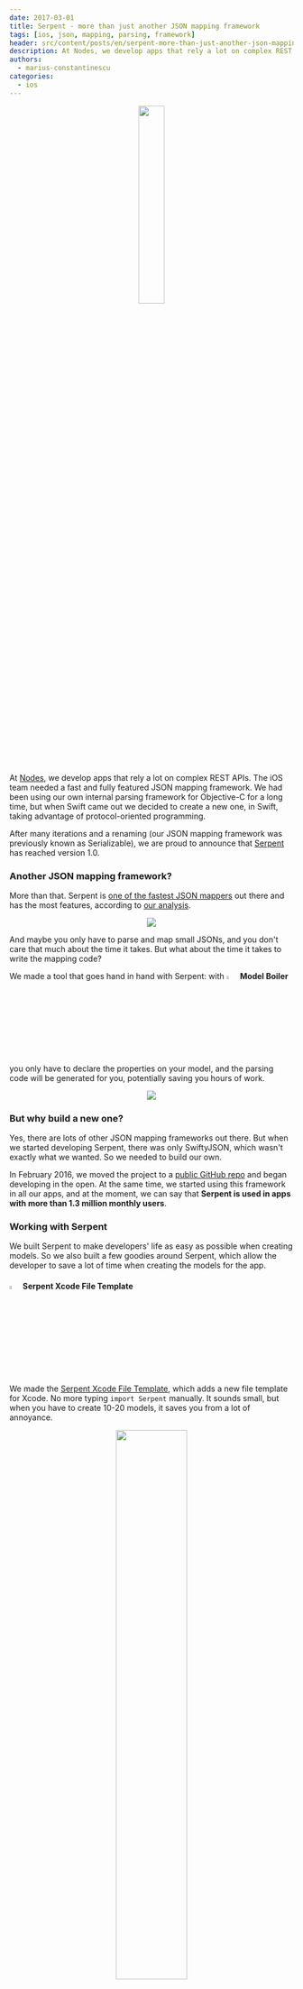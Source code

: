 ```yaml
---
date: 2017-03-01
title: Serpent - more than just another JSON mapping framework
tags: [ios, json, mapping, parsing, framework]
header: src/content/posts/en/serpent-more-than-just-another-json-mapping-framework/header.webp
description: At Nodes, we develop apps that rely a lot on complex REST APIs. The iOS team needed a fast and fully featured JSON mapping framework.
authors:
  - marius-constantinescu
categories:
  - ios
---
```


<p align="center"><img src="https://cdn-laravel.vapor.cloud/image/nstack/translate_values/Serpent_icon_MKPKLwKrTM.png" width="30%"/></p>

At [Nodes](https://nodesagency.com), we develop apps that rely a lot on complex REST APIs. The iOS team needed a fast and fully featured JSON mapping framework.
We had been using our own internal parsing framework for Objective-C for a long time, but when Swift came out we decided to create a new one, in Swift, taking advantage of protocol-oriented programming.

After many iterations and a renaming (our JSON mapping framework was previously known as Serializable), we are proud to announce that [Serpent](https://github.com/nodes-ios/Serpent) has reached version 1.0.

### Another JSON mapping framework?

More than that. Serpent is [one of the fastest JSON mappers](https://github.com/nodes-ios/SerpentPerformanceComparison#-the-results) out there and has the most features, according to [our analysis](https://github.com/nodes-ios/SerpentPerformanceComparison#-feature-comparison).

<p align="center"><img class="d-inline" src="https://raw.githubusercontent.com/nodes-ios/SerpentPerformanceComparison/master/chart.png"/></p>

And maybe you only have to parse and map small JSONs, and you don't care that much about the time it takes. But what about the time it takes to write the mapping code?

We made a tool that goes hand in hand with Serpent: with <img class="d-inline" src="https://cdn-laravel.vapor.cloud/image/nstack/translate_values/ModelBoiler_1281_Hkq7ey3ZGo.png" width="4%"/> **Model Boiler** you only have to declare the properties on your model, and the parsing code will be generated for you, potentially saving you hours of work.

<p align="center"><img src="https://cdn-laravel.vapor.cloud/image/nstack/translate_values/ModelBoiler_5S0fTmSARI.gif"/></p>

### But why build a new one?

Yes, there are lots of other JSON mapping frameworks out there. But when we started developing Serpent, there was only SwiftyJSON, which wasn't exactly what we wanted. So we needed to build our own.

In February 2016, we moved the project to a [public GitHub repo](https://github.com/nodes-ios/Serpent) and began developing in the open. At the same time, we started using this framework in all our apps, and at the moment, we can say that **Serpent is used in apps with more than 1.3 million monthly users**.

### Working with Serpent

We built Serpent to make developers' life as easy as possible when creating models. So we also built a few goodies around Serpent, which allow the developer to save a lot of time when creating the models for the app.

#### <img class="d-inline" src="https://cdn-laravel.vapor.cloud/image/nstack/translate_values/TemplateIcon_ma6gVMOOZ7.png" width="4%"/> Serpent Xcode File Template

We made the [Serpent Xcode File Template](https://github.com/nodes-ios/SerpentXcodeFileTemplate), which adds a new file template for Xcode. No more typing `import Serpent` manually. It sounds small, but when you have to create 10-20 models, it saves you from a lot of annoyance.

<p align="center"><img src="https://cdn-laravel.vapor.cloud/image/nstack/translate_values/687474703a2f2f692e696d6775722e636f6d2f6a75647a614a5a2e706e67_JSsVywYm5H.png" width="50%"/></p>

#### <img class="d-inline" src="https://cdn-laravel.vapor.cloud/image/nstack/translate_values/ModelBoiler_1281_Hkq7ey3ZGo.png" width="4%"/> Model Boiler

The most annoying part when working with JSONs in Swift is typing all the parsing code. We made a tool that works with Serpent that does that for you. The [Model Boiler](https://github.com/nodes-ios/ModelBoiler) is a small macOS app that lives in your mac's menu bar. In Xcode (or your favourite editor), select the code for the model and its properties, and press a keyboard shortcut, and the Model Boiler will generate the necessary code for parsing to your Clipboard. You can just paste the parsing code in your model. And that's it.

<p align="center"><img src="https://cdn-laravel.vapor.cloud/image/nstack/translate_values/modelboiler_QFktJAlXOv.gif" width="40%"/></p>

Together with the Xcode file template and with the Model Boiler, Serpent is (in our opinion) the easiest and most pleasant to use JSON mapping framework for Swift.

### Why Serpent?

Here's a short list of some of the advantages that Serpent has:

- Its own [Xcode file template](https://github.com/nodes-ios/SerpentXcodeFileTemplate)
- Its own code generator: [<img class="d-inline" src="https://cdn-laravel.vapor.cloud/image/nstack/translate_values/ModelBoiler_1281_Hkq7ey3ZGo.png" width="4%"/> Model Boiler](https://github.com/nodes-ios/ModelBoiler)
- The best balance between speed and features. We did [the tests](https://github.com/nodes-ios/SerpentPerformanceComparison) and we compared it to 0some of the most popular JSON mapping frameworks out there.
- [100% test coverage](https://codecov.io/github/nodes-ios/Serpent)
- Carthage, CocoaPods and Swift Package Manager support
- Different versions of it are used in apps used by more than 1.3 million users every month (based on analytics data for some of our apps).

We're really proud to be able to release the 1.0 version of Serpent. The biggest thanks go to all the [contributors that made it possible](https://github.com/nodes-ios/Serpent/graphs/contributors). We hope more developers find Serpent useful and give it a try in their apps.

Serpent is [open source](https://github.com/nodes-ios/Serpent). If you find bugs or have ideas for new features, you're more than welcome to contribute to Serpent. And if you really like what we're doing, check out the [Nodes careers page](https://www.nodesagency.com/careers/) and join us to make awesome things together.

_Article Photo by [Annie Spratt](https://unsplash.com/photos/hCb3lIB8L8E)_
